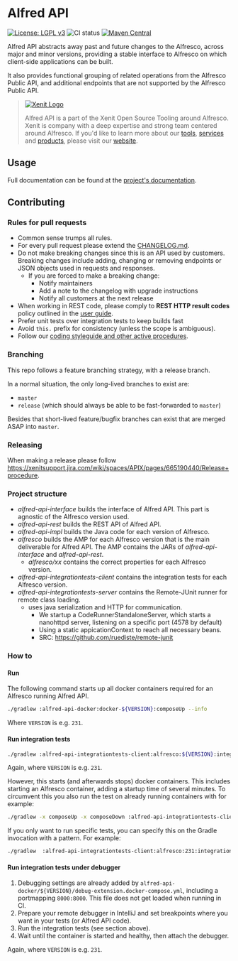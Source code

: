 # Alfred API

[![License: LGPL v3](https://img.shields.io/badge/License-LGPL%20v3-blue.svg)](https://www.gnu.org/licenses/lgpl-3.0)
![CI status](https://github.com/xenit-eu/alfred-api/actions/workflows/ci.yml/badge.svg)
[![Maven Central](https://img.shields.io/maven-central/v/eu.xenit.alfred.api/apix-interface.svg)](http://search.maven.org/#search%7Cga%7C1%7Cg%3A%22eu.xenit.alfred.api%22%20AND%20a%3A%22apix-interface%22)

Alfred API abstracts away past and future changes to the Alfresco, across major and minor versions, providing a stable
interface to Alfresco on which client-side applications can be built.

It also provides functional grouping of related operations from the Alfresco Public API, and additional endpoints that
are not supported by the Alfresco Public API.

> [![Xenit Logo](https://xenit.eu/wp-content/uploads/2017/09/XeniT_Website_Logo.png)](https://xenit.eu/open-source)
> 
> Alfred API is a part of the Xenit Open Source Tooling around Alfresco. Xenit is company with a deep expertise and
> strong team centered around Alfresco. If you'd like to learn more about our [tools](https://xenit.eu/open-source), 
> [services](https://xenit.eu/alfresco) and [products](https://xenit.eu/alfresco-products), please visit our 
> [website](https://xenit.eu).


## Usage
Full documentation can be found at the [project's documentation](https://docs.xenit.eu/alfred-api/).

## Contributing

### Rules for pull requests
* Common sense trumps all rules.
* For every pull request please extend the [CHANGELOG.md](./CHANGELOG.md).
* Do not make breaking changes since this is an API used by customers. Breaking changes include 
  adding, changing or removing endpoints or JSON objects used in requests and responses.
  * If you are forced to make a breaking change:
    * Notify maintainers
    * Add a note to the changelog with upgrade instructions
    * Notify all customers at the next release
* When working in REST code, please comply to **REST HTTP result codes** policy outlined in the
  [user guide](https://docs.xenit.eu/alfred-api/user/rest-api/index.html#rest-http-result-codes).
* Prefer unit tests over integration tests to keep builds fast
* Avoid `this.` prefix for consistency (unless the scope is ambiguous).
* Follow our [coding styleguide and other active procedures](https://xenitsupport.jira.com/wiki/spaces/XEN/pages/624558081/XeniT+Enhancement+Proposals+XEP).
  
      
### Branching
This repo follows a feature branching strategy, with a release branch.

In a normal situation, the only long-lived branches to exist are:
* `master`
* `release` (which should always be able to be fast-forwarded to `master`)

Besides that short-lived feature/bugfix branches can exist that are merged ASAP into `master`.

### Releasing
When making a release please follow https://xenitsupport.jira.com/wiki/spaces/APIX/pages/665190440/Release+procedure.



### Project structure
* *alfred-api-interface* builds the interface of Alfred API. This part is agnostic of the 
Alfresco version used.
* *alfred-api-rest* builds the REST API of Alfred API. 
* *alfred-api-impl* builds the Java code for each version of Alfresco.
* *alfresco* builds the AMP for each Alfresco version that is the main deliverable for Alfred API. The AMP contains
  the JARs of *alfred-api-interface* and *alfred-api-rest*.
    * *alfresco/xx* contains the correct properties for each Alfresco version.
* *alfred-api-integrationtests-client* contains the integration tests for each Alfresco version.
* *alfred-api-integrationtests-server* contains the Remote-JUnit runner for remote class loading. 
    * uses java serialization and HTTP for communication.
      * We startup a CodeRunnerStandaloneServer, which starts a nanohttpd server, listening on a specific port (4578 by default)
      * Using a static appicationContext to reach all necessary beans.
      * SRC: https://github.com/ruediste/remote-junit

### How to

#### Run
The following command starts up all docker containers required for an Alfresco running Alfred API.
```bash
./gradlew :alfred-api-docker:docker-${VERSION}:composeUp --info
```
Where `VERSION` is e.g. `231`.


#### Run integration tests
```bash
./gradlew :alfred-api-integrationtests-client:alfresco:${VERSION}:integrationTest
```  
Again, where `VERSION` is e.g. `231`.

However, this starts (and afterwards stops) docker containers. This includes starting an Alfresco container,
 adding a startup time of several minutes. To circumvent this you also run the test on already running containers with
 for example:
 ```bash
./gradlew -x composeUp -x composeDown :alfred-api-integrationtests-client:alfresco:231:integrationTest -Pprotocol=http -Phost=localhost -Pport=8074
```

If you only want to run specific tests, you can specify this on the Gradle invocation with a pattern. For example:
 ```bash
./gradlew  :alfred-api-integrationtests-client:alfresco:231:integrationTest -x composeDown --tests ContentServiceTestJavaApi.TestContentUrlExists
 ```

#### Run integration tests under debugger
1. Debugging settings are already added by `alfred-api-docker/${VERSION}/debug-extension.docker-compose.yml`, including a 
portmapping `8000:8000`. This file does not get loaded when running in CI.
2. Prepare your remote debugger in IntelliJ and set breakpoints where you want in your tests
 (or Alfred API code).
3. Run the integration tests (see section above).
4. Wait until the container is started and healthy, then attach the debugger.

Again, where `VERSION` is e.g. `231`.
